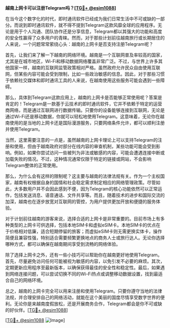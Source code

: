 **越南上网卡可以注册Telegram吗？[[TG💪+ @esim1088](https://t.me/s/esim1088)]**

在当今这个数字化的时代，即时通讯软件已经成为我们日常生活中不可或缺的一部分。而说到即时通讯软件，就不得不提到Telegram这款风靡全球的应用程序。无论是用于个人沟通、团队协作还是分享信息，Telegram都以其强大的功能和高度的安全性赢得了众多用户的青睐。然而，对于那些计划前往越南旅行或长期居住的人来说，一个问题常常萦绕心头：越南的上网卡是否支持注册Telegram呢？

首先，让我们来了解一下越南的网络环境。越南是一个互联网普及率较高的国家，尤其是在城市地区，Wi-Fi和移动数据网络覆盖非常广泛。不过，与世界上许多其他国家一样，越南的互联网监管政策相对严格。虽然政府允许民众自由使用互联网，但某些内容可能会受到限制，比如一些政治敏感的信息。因此，对于那些习惯于依赖社交媒体和即时通讯工具的人来说，在越南使用这些服务可能会遇到一些障碍。

那么，具体到Telegram这款应用上，越南的上网卡是否能够正常使用呢？答案是肯定的！Telegram是一款基于云技术的即时通讯软件，它并不依赖于特定的运营商网络，而是通过互联网进行数据传输。只要你的设备能够连接到互联网，无论是通过Wi-Fi还是移动数据，你就可以轻松地使用Telegram。这意味着，无论你在越南使用的是当地的上网卡还是国际漫游服务，只要网络条件允许，都可以顺利注册并使用Telegram。

当然，这里需要注意的一点是，虽然越南的上网卡理论上可以支持Telegram的注册和使用，但由于越南政府对部分在线内容的审查机制，某些功能可能会受到影响。例如，如果你尝试访问一些被列为非法或敏感的内容，可能会遭遇连接中断或加载失败的情况。不过，这种情况通常仅限于特定的链接或网站，不会影响Telegram整体的正常使用。

那么，为什么会有这样的限制呢？这主要与越南的法律法规有关。作为一个主权国家，越南有权根据自身的国情和社会稳定需求制定相应的网络管理政策。尽管如此，大多数用户并不会因此感到不便，因为Telegram的核心功能依然可以正常运作，包括发送消息、语音通话、文件共享等。而且，随着技术的进步和国际交流的加深，越南也在逐步放宽对互联网的管控，为用户提供更加开放和便捷的服务体验。

对于计划前往越南的游客来说，选择合适的上网卡是非常重要的。目前市场上有多种类型的上网卡可供选择，包括本地SIM卡和虚拟eSIM卡。本地SIM卡的优点在于价格相对低廉，适合短期停留的旅客；而虚拟eSIM卡则无需更换实体卡，操作简便且兼容性强，特别适合需要频繁更换地点的商务人士或旅行达人。无论你选择哪种方式，都可以确保在越南期间享受到流畅的网络体验。

除了选择上网卡之外，还有一些小技巧可以帮助你在越南更好地使用Telegram。首先，尽量避免访问任何可能被视为敏感的内容，以免引发不必要的麻烦。其次，定期更新应用程序至最新版本，以确保获得最佳的安全性和稳定性。最后，如果遇到网络连接问题，可以尝试切换不同的Wi-Fi热点或调整移动数据设置，找到最适合自己的网络环境。

总之，越南的上网卡完全可以用来注册和使用Telegram。只要你遵守当地的法律法规，并合理安排自己的网络活动，就能在这个美丽的国度尽情享受数字世界的便利。无论你是来越南度假放松，还是开展商务合作，Telegram都会是你不可或缺的好伙伴。[[TG💪+ @esim1088](https://t.me/s/esim1088)]

[[TG💪+ @esim1088](https://t.me/s/esim1088) ![Image](https://i.postimg.cc/4NQfJmqS/Snipaste-2025-05-13-00-14-12.png)]